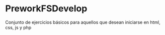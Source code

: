# PreworkFSDevelop

Conjunto de ejercicios básicos para aquellos que desean iniciarse en html, css, js y php
